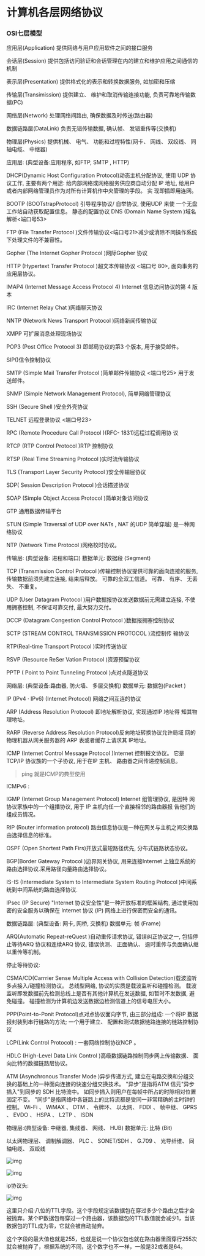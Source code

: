 
# 计算机各层网络协议 

### OSI七层模型

应用层(Application) 提供网络与用户应用软件之间的接口服务

会话层(Session) 提供包括访问验证和会话管理在内的建立和维护应用之间通信的机制

表示层(Presentation) 提供格式化的表示和转换数据服务, 如加密和压缩

传输层(Transimission) 提供建立、 维护和取消传输连接功能, 负责可靠地传输数据(PC)

网络层(Network) 处理网络间路由, 确保数据及时传送(路由器)

数据链路层(DataLink) 负责无错传输数据, 确认帧、 发错重传等(交换机)

物理层(Physics) 提供机械、 电气、 功能和过程特性(网卡、 网线、 双绞线、 同轴电缆、 中继器)

应用层: (典型设备:应用程序, 如FTP, SMTP , HTTP) 

DHCP(Dynamic Host Configuration Protocol)动态主机分配协议, 使用 UDP 协议工作, 主要有两个用途: 给内部网络或网络服务供应商自动分配 IP 地址, 给用户或者内部网络管理员作为对所有计算机作中央管理的手段。 实 现即插即用连网。 

BOOTP (BOOTstrapProtocol) 引导程序协议/ 自举协议, 使用UDP 来使 一个无盘工作站自动获取配置信息。 静态的配置协议  DNS    (Domain Name System )域名解析<端口号53> 

FTP   (File Transfer Protocol )文件传输协议<端口号21>减少或消除不同操作系统下处理文件的不兼容性。 

Gopher   (The Internet Gopher Protocol )网际Gopher 协议 

HTTP    (Hypertext Transfer Protocol )超文本传输协议 <端口号 80>, 面向事务的应用层协议。 

IMAP4 (Internet Message Access Protocol 4) Internet 信息访问协议的第 4 版本 

IRC   (Internet Relay Chat )网络聊天协议 

NNTP    (Network News Transport Protocol )网络新闻传输协议 

XMPP 可扩展消息处理现场协议 

POP3 (Post Office Protocol 3) 即邮局协议的第3 个版本, 用于接受邮件。 

SIP()信令控制协议 

SMTP (Simple Mail Transfer Protocol )简单邮件传输协议 <端口号25> 用于发送邮件。 

SNMP (Simple Network Management Protocol), 简单网络管理协议 

SSH   (Secure Shell )安全外壳协议 

TELNET     远程登录协议 <端口号23> 

RPC   (Remote Procedure Call Protocol )(RFC- 1831)远程过程调用协 议 

RTCP    (RTP Control Protocol )RTP   控制协议 

RTSP   (Real Time Streaming Protocol )实时流传输协议 

TLS   (Transport Layer Security Protocol )安全传输层协议 

SDP( Session Description Protocol )会话描述协议 

SOAP   (Simple Object Access Protocol )简单对象访问协议 

GTP 通用数据传输平台 

STUN   (Simple Traversal of UDP over NATs , NAT      的UDP 简单穿越) 是一种网络协议 

NTP   (Network Time Protocol )网络校时协议。 

传输层:  (典型设备:  进程和端口)       数据单元: 数据段 (Segment) 

TCP  (Transmission Control Protocol )传输控制协议提供可靠的面向连接的服务, 传输数据前须先建立连接, 结束后释放。 可靠的全双工信道。 可靠、 有序、 无丢失、 不重复。 

UDP (User Datagram Protocol )用户数据报协议发送数据前无需建立连接, 不使用拥塞控制, 不保证可靠交付, 最大努力交付。 

DCCP    (Datagram Congestion Control Protocol )数据报拥塞控制协议 

SCTP  (STREAM CONTROL TRANSMISSION PROTOCOL )流控制传 输协议 

RTP(Real-time Transport Protocol )实时传送协议 

RSVP   (Resource ReSer Vation Protocol )资源预留协议 

PPTP ( Point to Point Tunneling Protocol )点对点隧道协议 

网络层: (典型设备:路由器, 防火墙、 多层交换机) 数据单元: 数据包(Packet ) 

IP (IPv4 · IPv6) (Internet Protocol) 网络之间互连的协议 

ARP (Address Resolution Protocol) 即地址解析协议, 实现通过IP 地址得 知其物理地址。 

RARP (Reverse Address Resolution Protocol)反向地址转换协议允许局域 网的物理机器从网关服务器的 ARP 表或者缓存上请求其 IP地址。 

ICMP (Internet Control Message Protocol )Internet 控制报文协议。 它是TCP/IP 协议族的一个子协议, 用于在IP 主机、 路由器之间传递控制消息。 

> ping 就是ICMP的典型使用

ICMPv6 : 

IGMP (Internet Group Management Protocol) Internet 组管理协议, 是因特 网协议家族中的一个组播协议, 用于 IP  主机向任一个直接相邻的路由器报 告他们的组成员情况。 

RIP (Router information protocol) 路由信息协议是一种在网关与主机之间交换路由选择信息的标准。 

OSPF (Open Shortest Path Firs)开放式最短路径优先, 分布式链路状态协议。 

BGP(Border Gateway Protocol )边界网关协议, 用来连接Internet 上独立系统的路由选择协议.采用路径向量路由选择协议。 

IS-IS (Intermediate System to Intermediate System Routing Protocol )中间系统到中间系统的路由选择协议. 

IPsec (IP Secure) "Internet  协议安全性"是一种开放标准的框架结构, 通过使用加密的安全服务以确保在 Internet  协议 (IP)  网络上进行保密而安全的通讯。 

数据链路层: (典型设备:  网卡, 网桥, 交换机)            数据单元: 帧 (Frame) 

ARQ(Automatic Repeat-reQuest )自动重传请求协议, 错误纠正协议之一, 包括停止等待ARQ 协议和连续ARQ 协议, 错误侦测、 正面确认、 逾时重传与负面确认继以重传等机制。 

停止等待协议: 

CSMA/CD(Carrrier Sense Multiple Access with Collision Detection)载波监听多点接入/碰撞检测协议。 总线型网络, 协议的实质是载波监听和碰撞检测。 载波监听即发数据前先检测总线上是否有其他计算机在发送数据, 如暂时不发数据, 避免碰撞。 碰撞检测为计算机边发送数据边检测信道上的信号电压大小。 

PPP(Point-to-Ponit Protocol)点对点协议面向字节, 由三部分组成: 一个将IP 数据报封装到串行链路的方法; 一个用于建立、 配置和测试数据链路连接的链路控制协议

LCP(Link Control Protocol) : 一套网络控制协议NCP 。 

HDLC  (High-Level Data Link Control )高级数据链路控制同步网上传输数据、 面向比特的数据链路层协议。 

ATM  (Asynchronous Transfer Mode )异步传递方式, 建立在电路交换和分组交换的基础上的一种面向连接的快速分组交换技术。 "异步"是指将ATM 信元"异步插入"到同步的 SDH 比特流中。 如同步插入则用户在每帧中所占的时隙相对位置固定不变。 "同步"是指网络中各链路上的比特流都是受同一非常精确的主时钟的控制。 Wi-Fi 、 WiMAX 、 DTM 、 令牌环、 以太网、 FDDI 、 帧中继、 GPRS 、 EVDO 、 HSPA 、 L2TP 、 ISDN 

物理层:(典型设备: 中继器, 集线器、 网线、 HUB)                           数据单元: 比特 (Bit) 

以太网物理层、 调制解调器、 PLC 、 SONET/SDH 、 G.709 、 光导纤维、 同轴电缆、 双绞线 

![img](../../img/2018011001.jpg)

![img](../../img/2018011002.jpg)


ip协议头:

![img](../../img/2018011003.jpeg)

这里只介绍:八位的TTL字段。这个字段规定该数据包在穿过多少个路由之后才会被抛弃。某个IP数据包每穿过一个路由器，该数据包的TTL数值就会减少1，当该数据包的TTL成为零，它就会被自动抛弃。

这个字段的最大值也就是255，也就是说一个协议包也就在路由器里面穿行255次就会被抛弃了，根据系统的不同，这个数字也不一样，一般是32或者是64。

